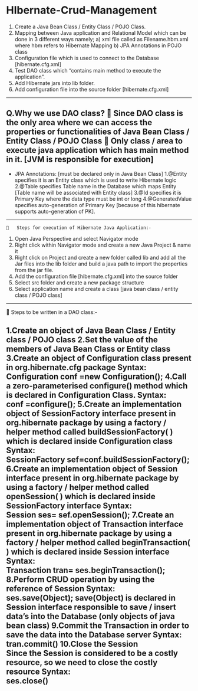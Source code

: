 # HIbernate-Crud-Management
1.	Create a Java Bean Class / Entity Class / POJO Class.
2.	Mapping between Java application and Relational Model which can be done in 3 different ways namely;
  a)	xml file called as Filename.hbm.xml where hbm refers to Hibernate Mapping
  b)	JPA Annotations in POJO class
3.	Configuration file which is used to connect to the Database [hibernate.cfg.xml]
4.	Test DAO class which “contains main method to execute the application”.
5.	Add Hibernate jars into lib folder.
6.	Add configuration file into the source folder [hibernate.cfg.xml]
---------------------------------------------------------------------------------------------------------------------------------------------------------------------------------
Q.Why we use DAO class?
	Since DAO class is the only area where we can access the properties or functionalities of Java Bean Class / Entity Class / POJO Class
	Only class / area to execute java application which has main method in it.
[JVM is responsible for execution]
---------------------------------------------------------------------------------------------------------------------------------------------------------------------------------
* JPA Annotations:  [must be declared only in Java Bean Class]
    1.@Entity	specifies it is an Entity class which is used to write Hibernate logic
    2.@Table	specifies Table name in the Database which maps Entity
        [Table name will be associated with Entity class]
    3.@Id	specifies it is Primary Key where the data type must be int or long
    4.@GeneratedValue	specifies auto-generation of Primary Key
      [because of this hibernate supports auto-generation of PK].
---------------------------------------------------------------------------------------------------------------------------------------------------------------------------------
    	Steps for execution of Hibernate Java Application:-

1.	Open Java Perspective and select Navigator mode
2.	Right click within Navigator mode and create a new Java Project & name it
3.	Right click on Project and create a new folder called    lib    and add all the Jar files into the lib folder and build a java path to import the properties from the jar file.
4.	Add the configuration file [hibernate.cfg.xml] into the source folder
5.	Select src folder and create a new package structure
6.	Select application name and create a class [java bean class / entity class / POJO class]
--------------------------------------------------------------------------------------------------------------------------------------------------------------------------------------
	Steps to be written in a DAO class:-

1.Create an object of Java Bean Class / Entity class / POJO class
2.Set the value of the members of Java Bean Class or Entity class
3.Create an object of Configuration class present in org.hibernate.cfg package
    Syntax:         
        Configuration conf =new Configuration();
4.Call a zero-parameterised configure() method which is declared in Configuration Class.
    Syntax:          
      conf =configure();
5.Create an implementation object of SessionFactory interface present in org.hibernate package by using a factory / helper method called buildSessionFactory( ) which is declared inside Configuration class
    Syntax:          
      SessionFactory sef=conf.buildSessionFactory();
6.Create an implementation object of Session interface present in org.hibernate package by using a factory / helper method called openSession( ) which is declared inside SessionFactory interface
      Syntax:       
        Session ses= sef.openSession();
7.Create an implementation object of Transaction interface present in org.hibernate package by using a factory / helper method called beginTransaction( ) which is declared inside Session interface
      Syntax:          
        Transaction tran= ses.beginTransaction();
8.Perform CRUD operation by using the reference of Session
     Syntax:     
        ses.save(Object);
    save(Object) is declared in Session interface responsible to save / insert data’s into the Database (only objects of java bean class)
9.Commit the Transaction in order to save the data into the Database server
    Syntax:    
      tran.commit()
10.Close the Session   
    Since the Session is considered to be a costly resource, so we need to close the costly resource
    Syntax:   
      ses.close()
------------------------------------------------------------------------------------------------------------------------------------------------------------------------------------------------------------------------------
   

